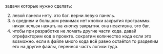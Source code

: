 задачи которые нужно сделать:


2. левой панели нету. это баг. верни левую панель.
3. в среднем и большом режимах нет кнопки закрытия программы. никак нельзя нажать на кнопку закрытия. она неактивна. это баг.
4. чтобы при разработке не ломать другие части кода. давай отрефакторим код в проекте. сократим количество кода если это возможно. если в файле много кода всё равно остаётся то разделим его на другие файлы, перенеся часть логики туда.




